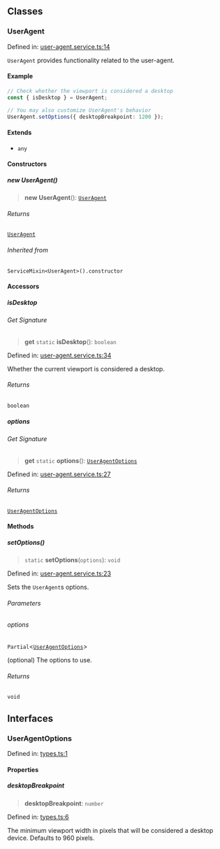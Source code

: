 ## Classes

### UserAgent

Defined in: [user-agent.service.ts:14](https://github.com/spuxx1701/jslibs/blob/9e75110cf9e60ac27454c04289fa45add1887a86/packages/browser-utils/src/services/user-agent/user-agent.service.ts#L14)

`UserAgent` provides functionality related to the user-agent.

#### Example

```ts
// Check whether the viewport is considered a desktop
const { isDesktop } = UserAgent;

// You may also customize UserAgent's behavior
UserAgent.setOptions({ desktopBreakpoint: 1200 });
```

#### Extends

- `any`

#### Constructors

##### new UserAgent()

> **new UserAgent**(): [`UserAgent`](user-agent.md#useragent)

###### Returns

[`UserAgent`](user-agent.md#useragent)

###### Inherited from

`ServiceMixin<UserAgent>().constructor`

#### Accessors

##### isDesktop

###### Get Signature

> **get** `static` **isDesktop**(): `boolean`

Defined in: [user-agent.service.ts:34](https://github.com/spuxx1701/jslibs/blob/9e75110cf9e60ac27454c04289fa45add1887a86/packages/browser-utils/src/services/user-agent/user-agent.service.ts#L34)

Whether the current viewport is considered a desktop.

###### Returns

`boolean`

##### options

###### Get Signature

> **get** `static` **options**(): [`UserAgentOptions`](user-agent.md#useragentoptions)

Defined in: [user-agent.service.ts:27](https://github.com/spuxx1701/jslibs/blob/9e75110cf9e60ac27454c04289fa45add1887a86/packages/browser-utils/src/services/user-agent/user-agent.service.ts#L27)

###### Returns

[`UserAgentOptions`](user-agent.md#useragentoptions)

#### Methods

##### setOptions()

> `static` **setOptions**(`options`): `void`

Defined in: [user-agent.service.ts:23](https://github.com/spuxx1701/jslibs/blob/9e75110cf9e60ac27454c04289fa45add1887a86/packages/browser-utils/src/services/user-agent/user-agent.service.ts#L23)

Sets the `UserAgent`s options.

###### Parameters

###### options

`Partial`\<[`UserAgentOptions`](user-agent.md#useragentoptions)\>

(optional) The options to use.

###### Returns

`void`

## Interfaces

### UserAgentOptions

Defined in: [types.ts:1](https://github.com/spuxx1701/jslibs/blob/9e75110cf9e60ac27454c04289fa45add1887a86/packages/browser-utils/src/services/user-agent/types.ts#L1)

#### Properties

##### desktopBreakpoint

> **desktopBreakpoint**: `number`

Defined in: [types.ts:6](https://github.com/spuxx1701/jslibs/blob/9e75110cf9e60ac27454c04289fa45add1887a86/packages/browser-utils/src/services/user-agent/types.ts#L6)

The minimum viewport width in pixels that will be considered a desktop device.
Defaults to 960 pixels.
